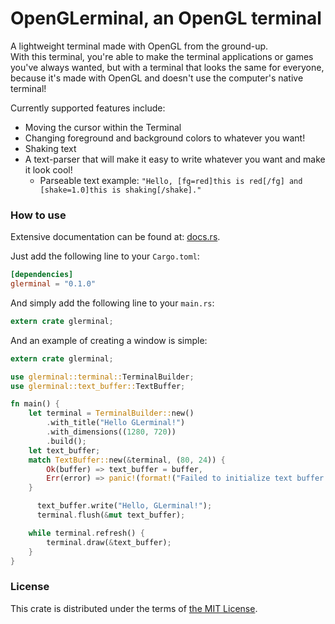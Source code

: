 # OpenGLerminal, an OpenGL terminal
A lightweight terminal made with OpenGL from the ground-up.  
With this terminal, you're able to make the terminal applications or games you've always wanted, but with a terminal that looks the same for everyone, because it's made with OpenGL and doesn't use the computer's native terminal!

Currently supported features include:
- Moving the cursor within the Terminal
- Changing foreground and background colors to whatever you want!
- Shaking text
- A text-parser that will make it easy to write whatever you want and make it look cool!
  - Parseable text example: `"Hello, [fg=red]this is red[/fg] and [shake=1.0]this is shaking[/shake]."`

### How to use
Extensive documentation can be found at: [docs.rs][docs].

Just add the following line to your `Cargo.toml`:
```toml
[dependencies]
glerminal = "0.1.0"
```

And simply add the following line to your `main.rs`:
```rust
extern crate glerminal;
```

And an example of creating a window is simple:
```rust
extern crate glerminal;

use glerminal::terminal::TerminalBuilder;
use glerminal::text_buffer::TextBuffer;

fn main() {
    let terminal = TerminalBuilder::new()
        .with_title("Hello GLerminal!")
        .with_dimensions((1280, 720))
        .build();
    let text_buffer;
    match TextBuffer::new(&terminal, (80, 24)) {
        Ok(buffer) => text_buffer = buffer,
        Err(error) => panic!(format!("Failed to initialize text buffer: {}", error)),
    }

      text_buffer.write("Hello, GLerminal!");
      terminal.flush(&mut text_buffer);

    while terminal.refresh() {
        terminal.draw(&text_buffer);
    }
}
```

### License
This crate is distributed under the terms of [the MIT License][license].

[docs]: https://docs.rs/glerminal
[license]: LICENSE.md
